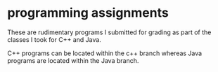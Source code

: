 # programming assignments
These are rudimentary programs I submitted for grading as part of the classes I took for C++ and Java.
 
 C++ programs can be located within the c++ branch whereas Java programs are located within the Java branch.
 
